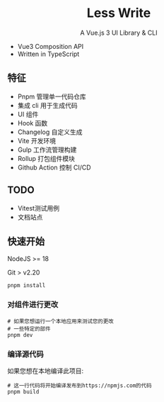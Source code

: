 <div>
    <h1 align="center">
        Less Write
    </h1>
    <p align="center">
        A Vue.js 3 UI Library & CLI
    </p>
</div>

- Vue3 Composition API
- Written in TypeScript



## 特征

- Pnpm 管理单一代码仓库
- 集成 cli 用于生成代码
- UI 组件
- Hook 函数
- Changelog 自定义生成
- Vite 开发环境
- Gulp 工作流管理构建
- Rollup 打包组件模块
- Github Action 控制 CI/CD


## TODO
- Vitest测试用例
- 文档站点


## 快速开始

NodeJS >= 18

Git > v2.20


```
pnpm install
```

### 对组件进行更改

```shell
# 如果您想运行一个本地应用来测试您的更改
# 一些特定的部件
pnpm dev
```

### 编译源代码

如果您想在本地编译此项目:

```shell
# 这一行代码将开始编译发布到https://npmjs.com的代码
pnpm build
```